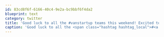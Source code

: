 ```yaml
---
id: 83cd8f6f-6166-40c4-9e2a-bc9bbf6f4da2
blueprint: text
category: twitter
title: 'Good luck to all the #vanstartup teams this weekend! Excited to see what ideas come out.'
caption: 'Good luck to all the <span class="hashtag hashtag_local">#<a href="http://tweettemp.darylchymko.ca/?tag=vanstartup">vanstartup</a> teams this weekend! Excited to see what ideas come out.'
---
```

